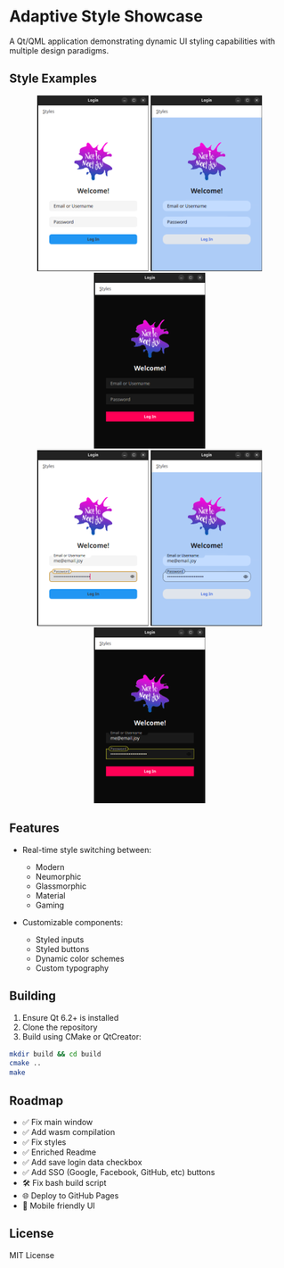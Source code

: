 # Adaptive Style Showcase

A Qt/QML application demonstrating dynamic UI styling capabilities with multiple design paradigms.

## Style Examples

<div align="center">
  <img src="screenshots/modern_ui.png" width="200" alt="Modern Style">
  <img src="screenshots/neumorphic_ui.png" width="200" alt="Neumorphic Style">
  <img src="screenshots/game_ui.png" width="200" alt="Gaming Style">
</div>

<div align="center">
  <img src="screenshots/modern_ui_focus.png" width="200" alt="Modern Style">
  <img src="screenshots/neumorphic_ui_focus.png" width="200" alt="Neumorphic Style">
  <img src="screenshots/game_ui_focus.png" width="200" alt="Gaming Style">

</div>

## Features

- Real-time style switching between:
  - Modern
  - Neumorphic
  - Glassmorphic
  - Material
  - Gaming

- Customizable components:
  - Styled inputs
  - Styled buttons
  - Dynamic color schemes
  - Custom typography

## Building

1. Ensure Qt 6.2+ is installed
2. Clone the repository
3. Build using CMake or QtCreator:

```bash
mkdir build && cd build
cmake ..
make
```

## Roadmap

- ✅ Fix main window
- ✅ Add wasm compilation
- ✅ Fix styles
- ✅ Enriched Readme
- ✅ Add save login data checkbox
- ✅ Add SSO (Google, Facebook, GitHub, etc) buttons
- 🛠️ Fix bash build script
- 🌐 Deploy to GitHub Pages
- 📱 Mobile friendly UI

## License

MIT License